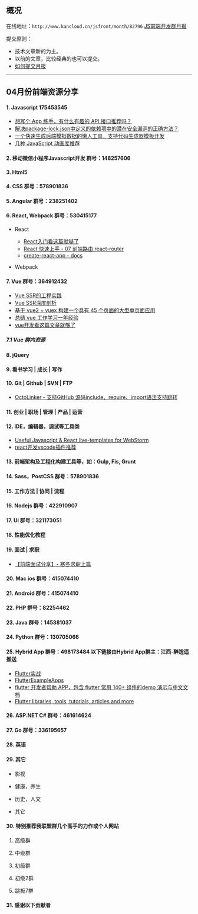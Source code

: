 ## 概况

在线地址：`http://www.kancloud.cn/jsfront/month/82796` [JS前端开发群月报](http://www.kancloud.cn/jsfront/month/82796)


提交原则：

- 技术文章新的为主。
- 以前的文章，比较经典的也可以提交。
- [如何提交月报](http://www.kancloud.cn/jsfront/month/227309)

---


## 04月份前端资源分享
#### 1. Javascript 175453545
- [想写个 App 练手，有什么有趣的 API 接口推荐吗？](https://www.zhihu.com/question/39479153)
- [解决package-lock.json中定义的依赖项中的潜在安全漏洞的正确方法？](https://cloud.tencent.com/developer/ask/128169)
- [一个快速生成后端模拟数据的懒人工具，支持代码生成器模板开发](https://github.com/wjkang/lazy-mock/)
- [几种 JavaScript 动画库推荐](https://zhuanlan.zhihu.com/p/28645609)

#### 2. 移动微信小程序Javascript开发 群号：148257606


#### 3. Html5

#### 4. CSS  群号：578901836

#### 5. Angular 群号：238251402

#### 6. React, Webpack 群号：530415177
- React

  - [React入门看这篇就够了](https://segmentfault.com/a/1190000012921279)
  - [React 快速上手 - 07 前端路由 react-router](https://juejin.im/post/5b06701b51882538ac1cd63f)
  - [create-react-app - docs](https://facebook.github.io/create-react-app/docs/getting-started)

- Webpack



#### 7. Vue 群号：364912432
- [Vue SSR的工程实践](http://medium.yintage.com/?p=408)
- [Vue SSR深度剖析](https://zhuanlan.zhihu.com/p/61348429)
- [基于 vue2 + vuex 构建一个具有 45 个页面的大型单页面应用](https://github.com/bailicangdu/vue2-elm)
- [总结 vue 工作学习一年经验](https://github.com/sunseekers/Vue)
- [vue开发看这篇文章就够了](https://segmentfault.com/a/1190000012692321)

##### 7.1 Vue 群内资源


#### 8. jQuery

#### 9. 看书学习 | 成长 | 写作

#### 10. Git | Github | SVN | FTP
- [OctoLinker - 支持GitHub 源码include、require、import语法支持跳转](https://github.com/OctoLinker/OctoLinker)

#### 11. 创业 | 职场 | 管理 | 产品 | 运营

#### 12. IDE，编辑器，调试等工具类
- [Useful Javascript & React live-templates for WebStorm](https://medium.com/@drapegnik/useful-javascript-react-live-templates-for-webstorm-8a6c70aee207)
- [react开发vscode插件推荐](https://juejin.im/entry/599d4cb96fb9a024a27bf090)

#### 13. 前端架构及工程化构建工具等，如：Gulp, Fis, Grunt

#### 14. Sass，PostCSS  群号：578901836

#### 15. 工作方法 | 协同 | 流程

#### 16. Nodejs 群号：422910907

#### 17. UI 群号：321173051

#### 18. 性能优化教程

#### 19. 面试 | 求职
- [【前端面试分享】- 寒冬求职上篇](https://juejin.im/post/5cdb7bc26fb9a0321557044d)

#### 20. Mac ios 群号：415074410

#### 21. Android 群号：415074410

#### 22. PHP 群号：82254462

#### 23. Java 群号：145381037

#### 24. Python 群号：130705066

#### 25. Hybrid App 群号：498173484 以下链接由Hybrid App群主：江西-醉逍遥推送
- [Flutter实战](https://book.flutterchina.club)
- [FlutterExampleApps](https://github.com/iampawan/FlutterExampleApps)
- [flutter 开发者帮助 APP，包含 flutter 常用 140+ 组件的demo 演示与中文文档](https://github.com/alibaba/flutter-go)
- [Flutter libraries, tools, tutorials, articles and more](https://github.com/Solido/awesome-flutter)

#### 26. ASP.NET C# 群号：461614624

#### 27. Go 群号：336195657

#### 28. 英语

#### 29. 其它

- 影视


- 健康，养生


- 历史，人文


- 其它



#### 30. 特别推荐我联盟群几个高手的力作或个人网站

1. 高级群



2. 中级群


3. 初级群

4. 初级2群


5. 跳板7群


#### 31. 感谢以下贡献者


